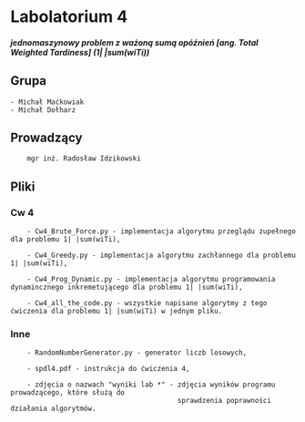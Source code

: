# Labolatorium 4 
##### jednomaszynowy problem z ważoną sumą opóźnień [ang. Total Weighted Tardiness] (1| |sum(wiTi))

## Grupa 
    - Michał Maćkowiak
    - Michał Dołharz

## Prowadzący
        mgr inż. Radosław Idzikowski

## Pliki
### Cw 4
        - Cw4_Brute_Force.py - implementacja algorytmu przeglądu zupełnego dla problemu 1| |sum(wiTi),

        - Cw4_Greedy.py - implementacja algorytmu zachłannego dla problemu 1| |sum(wiTi),

        - Cw4_Prog_Dynamic.py - implementacja algorytmu programowania dynamincznego inkremetującego dla problemu 1| |sum(wiTi),

        - Cw4_all_the_code.py - wszystkie napisane algorytmy z tego ćwiczenia dla problemu 1| |sum(wiTi) w jednym pliku.

### Inne
        - RandomNumberGenerator.py - generator liczb losowych,

        - spdl4.pdf - instrukcja do ćwiczenia 4,

        - zdjęcia o nazwach "wyniki lab *" - zdjęcia wyników programu prowadzącego, które służą do 
                                             sprawdzenia poprawności działania algorytmów.